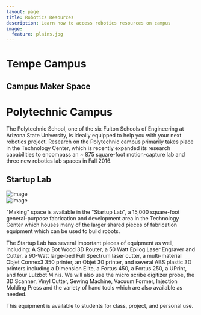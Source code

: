 ```yaml
---
layout: page
title: Robotics Resources
description: Learn how to access robotics resources on campus
image:
  feature: plains.jpg
---
```

Tempe Campus
============

Campus Maker Space
-----------



Polytechnic Campus
======
The Polytechnic School, one of the six Fulton Schools of Engineering at Arizona State University, is ideally equipped to help you with your next robotics project.  Research on the Polytechnic campus  primarily takes place in the Technology Center, which is recently expanded its research capabilities to encompass an ~ 875 square-foot motion-capture lab and three new robotics lab spaces in Fall 2016.

Startup Lab
-----------

<div class="row">
<div class="col-sm-6">
<img class="img-responsive" src="{{site.base_path}}/assets/images/startuplab1.jpg" alt="image">
</div>
<div class="col-sm-6">
<img class="img-responsive" src="{{site.base_path}}/assets/images/startuplab2.jpg" alt="image">
</div>
</div>

"Making" space is available in the "Startup Lab", a 15,000 square-foot general-purpose fabrication and development area in the Technology Center which houses many of the larger shared pieces of fabrication equipment which can be used to build robots.

The Startup Lab has several important pieces of equipment as well, including: A Shop Bot Wood 3D Router, a 50 Watt Epilog Laser Engraver and Cutter, a 90-Watt large-bed Full Spectrum laser cutter, a multi-material Objet Connex3 350 printer, an Objet 30 printer, and several ABS plastic 3D printers including a Dimension Elite, a Fortus 450, a Fortus 250, a UPrint, and four Lulzbot Minis.  We will also use the micro scribe digitizer probe, the 3D Scanner, Vinyl Cutter, Sewing Machine, Vacuum Former, Injection Molding Press and the variety of hand tools which are also available as needed.

This equipment is available to students for class, project, and personal use.  
